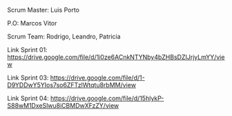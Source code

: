 Scrum Master: Luis Porto

P.O: Marcos Vitor

Scrum Team: Rodrigo, Leandro, Patricia

Link Sprint 01: https://drive.google.com/file/d/1i0ze6ACnkNTYNby4bZHBsDZIJrjyLmYY/view

Link Sprint 03: https://drive.google.com/file/d/1-D9YDDwY5YIos7so6ZFTzlWtqtu8rbMM/view

Link Sprint 04: https://drive.google.com/file/d/15hlykP-S88wM1DxeSlwu8iCBMDwXFzZY/view

